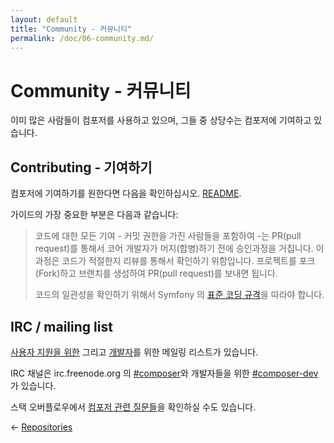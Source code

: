 ```yaml
---
layout: default
title: "Community - 커뮤니티"
permalink: /doc/06-community.md/
---
```


# Community - 커뮤니티

이미 많은 사람들이 컴포저를 사용하고 있으며, 그들 중 상당수는 컴포저에 기여하고 있습니다. 

## Contributing - 기여하기

컴포저에 기여하기를 원한다면 다음을 확인하십시오. 
[README](https://github.com/composer/composer).

가이드의 가장 중요한 부분은 다음과 같습니다:

> 코드에 대한 모든 기여 - 커밋 권한을 가진 사람들을 포함하여 -는 PR(pull request)를 통해서 코어 개발자가 머지(합병)하기 전에 승인과정을 거칩니다.
> 이 과정은 코드가 적절한지 리뷰를 통해서 확인하기 위함입니다. 
> 프로젝트를 포크(Fork)하고 브랜치를 생성하여 PR(pull request)를 보내면 됩니다.
>
> 코드의 일관성을 확인하기 위해서 Symfony 의 [표준 코딩 규격](http://symfony.com/doc/2.0/contributing/code/standards.html)을 따라야 합니다. 

## IRC / mailing list

[사용자 지원을 위한](http://groups.google.com/group/composer-users) 그리고
[개발자](http://groups.google.com/group/composer-dev)를 위한 메일링 리스트가 있습니다.

IRC 채널은 irc.freenode.org 의 [#composer](irc://irc.freenode.org/composer)와
개발자들을 위한 [#composer-dev](irc://irc.freenode.org/composer-dev)가 있습니다.

스택 오버플로우에서 [컴포저 관련 질문들](http://stackoverflow.com/questions/tagged/composer-php)을 확인하실 수도 있습니다.

&larr; [Repositories](/Composer-korean-docs/doc/05-repositories.md)
